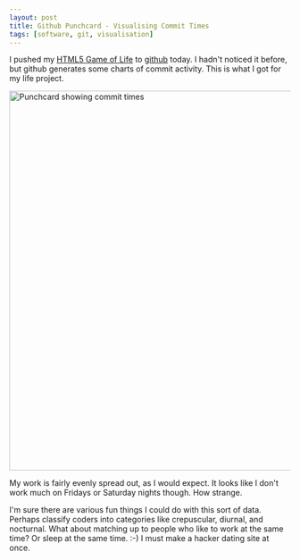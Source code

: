 ```yaml
---
layout: post
title: Github Punchcard - Visualising Commit Times
tags: [software, git, visualisation]
---
```


I pushed my [HTML5 Game of Life](/life/life.html) to
[github](https://github.com/anm/HTML5-Game-of-Life/) today. I hadn't
noticed it before, but github generates some charts of commit
activity. This is what I got for my life project.

<img width="680px" src="https://chart.googleapis.com/chart?chs=800x300&amp;chds=-1,24,-1,7,0,8&amp;chf=bg,s,efefef&amp;chd=t:0,1,2,3,4,5,6,7,8,9,10,11,12,13,14,15,16,17,18,19,20,21,22,23,0,1,2,3,4,5,6,7,8,9,10,11,12,13,14,15,16,17,18,19,20,21,22,23,0,1,2,3,4,5,6,7,8,9,10,11,12,13,14,15,16,17,18,19,20,21,22,23,0,1,2,3,4,5,6,7,8,9,10,11,12,13,14,15,16,17,18,19,20,21,22,23,0,1,2,3,4,5,6,7,8,9,10,11,12,13,14,15,16,17,18,19,20,21,22,23,0,1,2,3,4,5,6,7,8,9,10,11,12,13,14,15,16,17,18,19,20,21,22,23,0,1,2,3,4,5,6,7,8,9,10,11,12,13,14,15,16,17,18,19,20,21,22,23,0,1,2,3,4,5,6,7,8,9,10,11,12,13,14,15,16,17,18,19,20,21,22,23|0,0,0,0,0,0,0,0,0,0,0,0,0,0,0,0,0,0,0,0,0,0,0,0,1,1,1,1,1,1,1,1,1,1,1,1,1,1,1,1,1,1,1,1,1,1,1,1,2,2,2,2,2,2,2,2,2,2,2,2,2,2,2,2,2,2,2,2,2,2,2,2,3,3,3,3,3,3,3,3,3,3,3,3,3,3,3,3,3,3,3,3,3,3,3,3,4,4,4,4,4,4,4,4,4,4,4,4,4,4,4,4,4,4,4,4,4,4,4,4,5,5,5,5,5,5,5,5,5,5,5,5,5,5,5,5,5,5,5,5,5,5,5,5,6,6,6,6,6,6,6,6,6,6,6,6,6,6,6,6,6,6,6,6,6,6,6,6,7,7,7,7,7,7,7,7,7,7,7,7,7,7,7,7,7,7,7,7,7,7,7,7|1,0,2,0,3,0,0,2,0,0,0,0,0,8,0,0,0,0,6,0,0,0,0,2,3,0,0,0,0,0,0,0,0,0,7,5,0,0,0,0,0,4,3,0,2,0,0,0,1,0,0,0,0,2,2,1,0,0,0,5,0,0,0,0,5,0,0,0,0,0,0,1,0,0,0,0,1,2,0,0,0,1,0,0,0,0,2,1,1,0,0,0,0,0,1,0,1,0,0,0,0,0,0,2,0,3,1,1,1,0,0,0,0,0,0,0,4,0,0,0,2,0,0,0,1,0,2,1,0,0,0,0,0,0,0,0,0,0,0,0,0,0,0,0,0,1,1,0,2,1,1,1,3,3,2,1,0,1,2,0,2,0,0,0,0,0,0,1,0,0,0,0,0,0,0,0,0,0,0,0,0,0,0,0,0,0,0,0,0,0,0,0&amp;chxt=x,y&amp;chm=o,333333,1,1.0,25.0&amp;chxl=0:||12am|1|2|3|4|5|6|7|8|9|10|11|12pm|1|2|3|4|5|6|7|8|9|10|11||1:||Sun|Mon|Tue|Wed|Thr|Fri|Sat|&amp;cht=s" alt="Punchcard showing commit times" title="Commit Activity by Day and Hour"/>

My work is fairly evenly spread out, as I would expect. It looks like
I don't work much on Fridays or Saturday nights though. How strange.

I'm sure there are various fun things I could do with this sort of
data. Perhaps classify coders into categories like crepuscular,
diurnal, and nocturnal. What about matching up to people who like to
work at the same time? Or sleep at the same time. :-) I must make a
hacker dating site at once.
